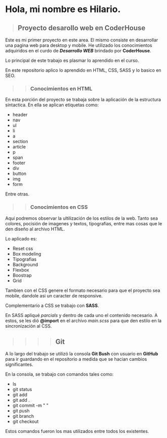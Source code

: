 # Hola, mi nombre es Hilario.

>## Proyecto desarollo web en CoderHouse


Este es mi primer proyecto en este area. El mismo consiste en desarrollar una pagina web para desktop y mobile. He utilizado los conocimientos adquiridos en el curdo de ***Desarrollo WEB*** brindado por **CoderHouse**.

Lo principal de este trabajo es plasmar lo aprendido en el curso.

En este repositorio aplico lo aprendido en HTML, CSS, SASS y lo basico en SEO.



>> ### Conocimientos en HTML
 
 En esta porción del proyecto se trabaja sobre la aplicación de la estructura sintactica. En ella se aplican etiquetas como:

- header
- nav
- ul
- li
- a 
- section
- article
- p
- span
- footer
- div
- button
- img
- form

Entre otras. 

>> ### Conocimientos en CSS

Aquí podremos observar la ultilización de los estilos de la web. Tanto sea colores, pocisión de imagenes y textos, tipografias, entre mas cosas que le den diseño al archivo HTML.

Lo aplicado es:

- Reset css
- Box modeling
- Tipografias
- Background 
- Flexbox
- Boostrap
- Grid

Tambien con el CSS genere el formato necesario para que el proyecto sea mobile, dandole asi un caracter de responsive. 


Complementario a CSS se trabajo con **SASS**.

En SASS apliqué *parcials* y dentro de cada uno el contenido necesario. A estos, se les dió **@import** en el archivo *main.scss* para que den estilo en la sincronización al CSS. 

>>>> ## Git

A lo largo del trabajo se utilizó la consola **Git Bush** con usuario en **GitHub** para ir guardando en el repositorio a medida que se hacian cambios significantes. 

En la consola, se trabajo con comandos tales como:

- ls
- git status
- git add
- git add .
- git commit -m " "
- git push
- git branch
- git checkout

Estos comandos fueron los mas utilizados entre todos los existentes. 


